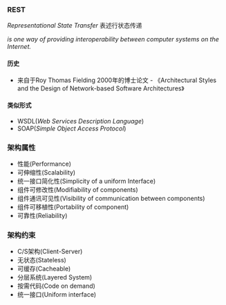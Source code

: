 ### REST

*Representational State Transfer* 表述行状态传递

*is one way of providing interoperability between computer systems on the Internet.*

#### 历史

- 来自于Roy Thomas Fielding 2000年的博士论文 - 《Architectural Styles and the Design of Network-based Software Architectures》

#### 类似形式

- WSDL(*Web Services Description Language*)
- SOAP(*Simple Object Access Protocol*)

### 架构属性

- 性能(Performance)
- 可伸缩性(Scalability)
- 统一接口简化性(Simplicity of a uniform Interface)
- 组件可修改性(Modifiability of components)
- 组件通讯可见性(Visibility of communication between components)
- 组件可移植性(Portability of component)
- 可靠性(Reliability)

### 架构约束

- C/S架构(Client-Server)
- 无状态(Stateless)
- 可缓存(Cacheable)
- 分层系统(Layered System)
- 按需代码(Code on demand)
- 统一接口(Uniform interface)